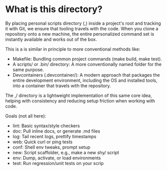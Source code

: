 # What is this directory?

By placing personal scripts directory (,) inside a project's root
and tracking it with Git, we ensure that  tooling travels with the
code. When you clone a repository onto a new machine, the entire
personalized command set is instantly available and works out of
the box.

This is a is similar in principle to more conventional methods like:

- Makefile: Bundling common project commands (make build, make test).
- A scripts/ or .bin/ directory: A more conventionally named folder for the same purpose.
- Devcontainers (.devcontainer/): A modern approach that packages the entire development environment, 
  including the OS and installed tools, into a container that travels with the repository.

The ,/ directory is a lightweight implementation of this same core
idea, helping with consistency and reducing setup friction when
working with code.

Goals (not all here):

- lint:	Basic syntax/style checkers
- doc:	Pull inline docs, or generate .md files
- log:	Tail recent logs, prettify timestamps
- web:	Quick curl or ping tests
- conf:	Shell env tweaks, prompt setup
- new:	Script scaffolder, e.g., make a new shy/ script
- env:	Dump, activate, or load environments
- test:	Run regression/unit tests on your scrip
